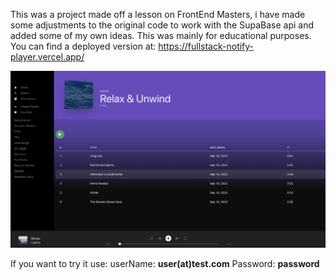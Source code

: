 This was a project made off a lesson on FrontEnd Masters, i have made some adjustments to the original code to work with the SupaBase api and added some of my own ideas. This was mainly for educational purposes. You can find a deployed version at: https://fullstack-notify-player.vercel.app/

[![notify](./Screenshot.png)](https://fullstack-notify-player.vercel.app/)

If you want to try it use:
userName: **user(at)test.com**
Password: **password**

